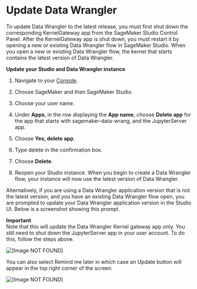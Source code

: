 # Update Data Wrangler<a name="data-wrangler-update"></a>

To update Data Wrangler to the latest release, you must first shut down the corresponding KernelGateway app from the SageMaker Studio Control Panel\. After the KernelGateway app is shut down, you must restart it by opening a new or existing Data Wrangler flow in SageMaker Studio\. When you open a new or existing Data Wrangler flow, the kernel that starts contains the latest version of Data Wrangler\.

**Update your Studio and Data Wrangler instance**

1. Navigate to your [Console](console.aws.amazon.com/)\.

1. Choose SageMaker and then SageMaker Studio\.

1. Choose your user name\.

1. Under **Apps**, in the row displaying the **App name**, choose **Delete app** for the app that starts with sagemaker\-data\-wrang, and the JupyterServer app\.

1. Choose **Yes, delete app**\.

1. Type delete in the confirmation box\.

1. Choose **Delete**\.

1. Reopen your Studio instance\. When you begin to create a Data Wrangler flow, your instance will now use the latest version of Data Wrangler\.

Alternatively, if you are using a Data Wrangler application version that is not the latest version, and you have an existing Data Wrangler flow open, you are prompted to update your Data Wrangler application version in the Studio UI\. Below is a screenshot showing this prompt\. 

**Important**  
Note that this will update the Data Wrangler Kernel gateway app only\. You still need to shut down the JupyterServer app in your user account\. To do this, follow the steps above\.

![\[Image NOT FOUND\]](http://docs.aws.amazon.com/sagemaker/latest/dg/images/data-wrangler-1click-restart.png)

You can also select Remind me later in which case an Update button will appear in the top right corner of the screen\.

![\[Image NOT FOUND\]](http://docs.aws.amazon.com/sagemaker/latest/dg/images/data-wrangler-1click-restart-update.png)